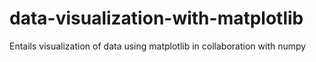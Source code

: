 # data-visualization-with-matplotlib
Entails visualization of data using matplotlib in collaboration with numpy
